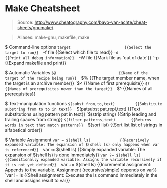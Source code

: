 # Make Cheatsheet

> Source: http://www.cheatography.com/bavo-van-achte/cheat-sheets/gnumake/

> Aliases: make-gnu, makefile, make

$ Command-line options
    `target                        {{Select the target to run}} 
    `-f file                       {{Select which file to read}} 
    `-d                            {{Print all debug inform­ation}} 
    `-W file                       {{Mark file as 'out of date'}} 
    `-p                            {{Expand makefile and print}} 

$ Automatic Variables
    `$@                            {{Name of the target of the recipe being run}} 
    `$%                            {{The target member name, when the target is an archive member}} 
    `$<                            {{Name of first prerequisite}} 
    `$?                            {{Names of prerequisites newer than the target}} 
    `$^                            {{Names of all prerequisites}} 

$ Text-manipulation functions
    `$(subst from,to,text)         {{Substitute substring from to to in text}} 
    `$(patsubst pat,repl,text)     {{Text substitutions using pattern pat in text}} 
    `$(strip string)               {{Strip leading and trailing spaces from string}} 
    `$(filter patterns,text)       {{Returns words in text that match patterns}} 
    `$(sort list)                  {{Sort list list of strings in alfabetical order}} 

$ Variable Assignment
    `var = $(shell ls)             {{Recursively expanded variable: The expansion of $(shell ls) only happens when var is referenced}} 
    `var := $(shell ls)            {{Simply expanded variable: The expansion of $(shell ls) is done immediately}} 
    `var ?= $(shell ls)            {{Conditionally expanded variable: Assigns the variable recurs­ively if it is not yet defined}} 
    `var += $(shell ls)            {{Incremental assignment: Appends to the variable. Assignment (recur­siv­e/s­imple) depends on var}} 
    `var != ls                     {{Shell assignment: Executes the ls command immedi­ately in the shell and assigns result to var}} 

